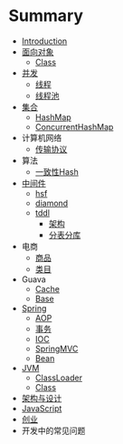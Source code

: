 # Summary

* [Introduction](README.md)
* [面向对象](面向对象.md)
   * [Class](Class.md)
* [并发](并发.md)
   * [线程](线程.md)
   * [线程池](线程池.md)
* [集合](集合.md)
   * [HashMap](HashMap.md)
   * [ConcurrentHashMap](ConcurrentHashMap.md)
* 计算机网络
   * [传输协议](传输协议.md)
* 算法
   * [一致性Hash](一致性Hash.md)
* [中间件](中间件/中间件.md)
   * [hsf](中间件/hsf.md)
   * [diamond](中间件/diamond.md)
   * [tddl](中间件/tddl.md)
       * [架构](架构.md)
       * [分表分库](分表分库.md)
* 电商
   * [商品](商品.md)
   * [类目](类目.md)
* Guava
   * [Cache](Cache.md)
   * [Base](base.md)
* [Spring](Spring/README.md)
   * [AOP](Spring/AOP.md)
   * [事务](Spring/事务.md)
   * [IOC](Spring/IOC.md)
   * [SpringMVC](Spring/SpringMVC.md)
   * [Bean](Spring/Bean.md)
* [JVM](JVM/README.md)
   * [ClassLoader](JVM/ClassLoader.md)
   * [Class](JVM/Class.md)
* [架构与设计](架构与设计.md)
* [JavaScript](javascript.md)
* [创业](创业.md)
* 开发中的常见问题

